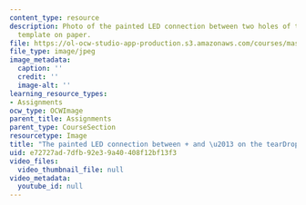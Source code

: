 ```yaml
---
content_type: resource
description: Photo of the painted LED connection between two holes of the tearDrop
  template on paper.
file: https://ol-ocw-studio-app-production.s3.amazonaws.com/courses/mas-714j-technologies-for-creative-learning-fall-2009/e72727ad7dfb92e39a40408f12bf13f3_Image8.jpg
file_type: image/jpeg
image_metadata:
  caption: ''
  credit: ''
  image-alt: ''
learning_resource_types:
- Assignments
ocw_type: OCWImage
parent_title: Assignments
parent_type: CourseSection
resourcetype: Image
title: "The painted LED connection between + and \u2013 on the tearDrop"
uid: e72727ad-7dfb-92e3-9a40-408f12bf13f3
video_files:
  video_thumbnail_file: null
video_metadata:
  youtube_id: null
---
```


